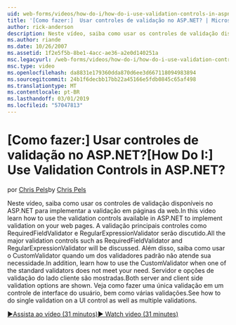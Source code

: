 ```yaml
---
uid: web-forms/videos/how-do-i/how-do-i-use-validation-controls-in-aspnet
title: '[Como fazer:]  Usar controles de validação no ASP.NET? | Microsoft Docs'
author: rick-anderson
description: Neste vídeo, saiba como usar os controles de validação disponíveis no ASP.NET para implementar a validação em páginas da web. Todos os principais controles de validação como...
ms.author: riande
ms.date: 10/26/2007
ms.assetid: 1f2e5f5b-8be1-4acc-ae36-a2e0d140251a
msc.legacyurl: /web-forms/videos/how-do-i/how-do-i-use-validation-controls-in-aspnet
msc.type: video
ms.openlocfilehash: da8831e179360dda870d6ee3d667118094983894
ms.sourcegitcommit: 24b1f6decbb17bb22a45166e5fdb0845c65af498
ms.translationtype: MT
ms.contentlocale: pt-BR
ms.lasthandoff: 03/01/2019
ms.locfileid: "57047813"
---
```

<a name="how-do-i--use-validation-controls-in-aspnet"></a><span data-ttu-id="8d08e-105">[Como fazer:]  Usar controles de validação no ASP.NET?</span><span class="sxs-lookup"><span data-stu-id="8d08e-105">[How Do I:]  Use Validation Controls in ASP.NET?</span></span>
====================
<span data-ttu-id="8d08e-106">por [Chris Pels](https://twitter.com/chrispels)</span><span class="sxs-lookup"><span data-stu-id="8d08e-106">by [Chris Pels](https://twitter.com/chrispels)</span></span>

<span data-ttu-id="8d08e-107">Neste vídeo, saiba como usar os controles de validação disponíveis no ASP.NET para implementar a validação em páginas da web.</span><span class="sxs-lookup"><span data-stu-id="8d08e-107">In this video learn how to use the validation controls available in ASP.NET to implement validation on your web pages.</span></span> <span data-ttu-id="8d08e-108">A validação principais controles como RequiredFieldValidator e RegularExpressionValidator serão discutido.</span><span class="sxs-lookup"><span data-stu-id="8d08e-108">All the major validation controls such as RequiredFieldValidator and RegularExpressionValidator will be discussed.</span></span> <span data-ttu-id="8d08e-109">Além disso, saiba como usar o CustomValidator quando um dos validadores padrão não atende sua necessidade.</span><span class="sxs-lookup"><span data-stu-id="8d08e-109">In addition, learn how to use the CustomValidator when one of the standard validators does not meet your need.</span></span> <span data-ttu-id="8d08e-110">Servidor e opções de validação do lado cliente são mostradas.</span><span class="sxs-lookup"><span data-stu-id="8d08e-110">Both server and client side validation options are shown.</span></span> <span data-ttu-id="8d08e-111">Veja como fazer uma única validação em um controle de interface do usuário, bem como várias validações.</span><span class="sxs-lookup"><span data-stu-id="8d08e-111">See how to do single validation on a UI control as well as multiple validations.</span></span>

[<span data-ttu-id="8d08e-112">&#9654;Assista ao vídeo (31 minutos)</span><span class="sxs-lookup"><span data-stu-id="8d08e-112">&#9654; Watch video (31 minutes)</span></span>](https://channel9.msdn.com/Blogs/ASP-NET-Site-Videos/how-do-i-use-validation-controls-in-aspnet)
